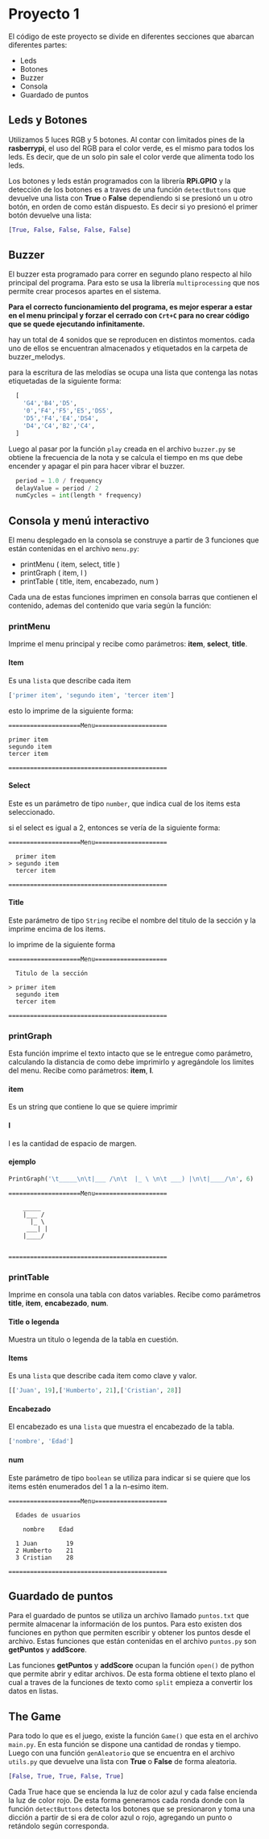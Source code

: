 # Proyecto 1

El código de este proyecto se divide en diferentes secciones que abarcan diferentes partes:

- Leds
- Botones
- Buzzer
- Consola
- Guardado de puntos

## Leds y Botones

Utilizamos 5 luces RGB y 5 botones. Al contar con limitados pines de la **rasberrypi**, el uso del RGB para el color verde, es el mismo para todos los leds. Es decir, que de un solo pin sale el color verde que alimenta todo los leds.

Los botones y leds están programados con la librería **RPi.GPIO** y la detección de los botones es a traves de una función ``detectButtons`` que devuelve una lista con **True** o **False** dependiendo si se presionó un u otro botón, en orden de como están dispuesto. Es decir si yo presionó el primer botón devuelve una lista:

``` python
[True, False, False, False, False]
```

## Buzzer

El buzzer esta programado para correr en segundo plano respecto al  hilo principal del programa. Para esto se usa la librería ``multiprocessing`` que nos permite crear procesos apartes en el sistema.

**Para el correcto funcionamiento del programa, es mejor esperar a estar en el menu principal y forzar el cerrado con ``Crt+C`` para no crear código que se quede ejecutando infinitamente.**

hay un total de 4 sonidos que se reproducen en distintos momentos. cada uno de ellos se encuentran almacenados y etiquetados en la carpeta de buzzer_melodys.

para la escritura de las melodías se ocupa una lista que contenga las notas etiquetadas de la siguiente forma:

``` python
  [
    'G4','B4','D5',
    '0','F4','F5','E5','DS5',
    'D5','F4','E4','DS4',
    'D4','C4','B2','C4',
  ]
```

Luego al pasar por la función ``play`` creada en el archivo ``buzzer.py`` se obtiene la frecuencia de la nota y se calcula el tiempo en ms que debe encender y apagar el pin para hacer vibrar el buzzer.

``` python
  period = 1.0 / frequency
  delayValue = period / 2
  numCycles = int(length * frequency)
```

## Consola y menú interactivo

El menu desplegado en la consola se construye a partir de 3 funciones que están contenidas en el archivo ``menu.py``:

- printMenu ( item, select, title )
- printGraph ( item, l )
- printTable ( title, item, encabezado, num )

Cada una de estas funciones imprimen en consola barras que contienen el contenido, ademas del contenido que varia según la función:

### printMenu

Imprime el menu principal y recibe como parámetros: **item**, **select**, **title**.

#### Item

Es una ``lista`` que describe cada item

``` python
['primer item', 'segundo item', 'tercer item']
```

esto lo imprime de la siguiente forma:

``` shell
====================Menu====================

primer item
segundo item
tercer item

============================================
```

#### Select

Este es un parámetro de tipo ``number``, que indica cual de los items esta seleccionado.

si el select es igual a 2, entonces se vería de la siguiente forma:

``` shell
====================Menu====================

  primer item
> segundo item
  tercer item

============================================
```

#### Title

Este parámetro de tipo ``String`` recibe el nombre del titulo de la sección y la imprime encima de los items.

lo imprime de la siguiente forma

``` shell
====================Menu====================

  Titulo de la sección

> primer item
  segundo item
  tercer item

============================================
```

### printGraph

Esta función imprime el texto intacto que se le entregue como parámetro, calculando la distancia de como debe imprimirlo y agregándole los limites del menu. Recibe como parámetros: **item**, **l**.

#### item

Es un string que contiene lo que se quiere imprimir

#### l

l es la cantidad de espacio de margen.

#### ejemplo

``` python
PrintGraph('\t_____\n\t|___ /\n\t  |_ \ \n\t ___) |\n\t|____/\n', 6)
```

``` shell
====================Menu====================

    _____
    |___ /
      |_ \ 
     ___| |
    |____/


============================================
```

### printTable

Imprime en consola una tabla con datos variables. Recibe como parámetros **title**, **item**, **encabezado**, **num**.

#### Title o legenda

Muestra un titulo o legenda de la tabla en cuestión.

#### Items

Es una ``lista`` que describe cada item como clave y valor.

``` python
[['Juan', 19],['Humberto', 21],['Cristian', 28]]
```

#### Encabezado

El encabezado es una ``lista`` que muestra el encabezado de la tabla.

``` python
['nombre', 'Edad']
```

#### num

Este parámetro de tipo ``boolean`` se utiliza para indicar si se quiere que los items estén enumerados del 1 a la n-esimo item.

``` shell
====================Menu====================

  Edades de usuarios

    nombre    Edad

  1 Juan        19
  2 Humberto    21
  3 Cristian    28

============================================
```

## Guardado de puntos

Para el guardado de puntos se utiliza un archivo llamado ``puntos.txt`` que permite almacenar la información de los puntos. Para esto existen dos funciones en python que permiten escribir y obtener los puntos desde el archivo. Estas funciones que están contenidas en el archivo ``puntos.py`` son **getPuntos** y **addScore**.

Las funciones **getPuntos** y **addScore** ocupan la función ``open()`` de python que permite abrir y editar archivos. De esta forma obtiene el texto plano el cual a traves de la funciones de texto como ``split`` empieza a convertir los datos en listas.

## The Game

Para todo lo que es el juego, existe la función ``Game()`` que esta en el archivo ``main.py``. En esta función se dispone una cantidad de rondas y tiempo. Luego con una función ``genAleatorio`` que se encuentra en el archivo ``utils.py``  que devuelve una lista con **True** o **False** de forma aleatoria.

```python
[False, True, True, False, True]
```

Cada True hace que se encienda la luz de color azul y cada false encienda la luz de color rojo. De esta forma generamos cada ronda donde con la función ``detectButtons`` detecta los botones que se presionaron y toma una dicción a partir de si era de color azul o rojo, agregando un punto o retándolo según corresponda.
